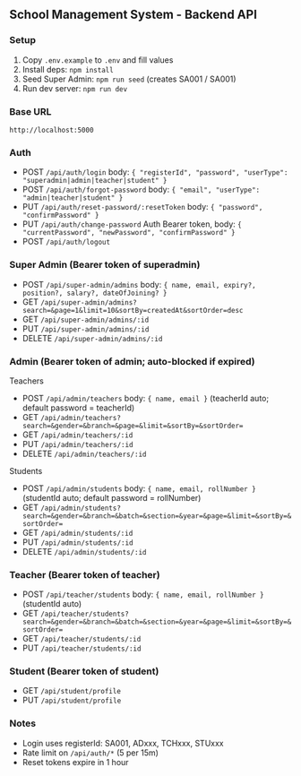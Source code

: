 ## School Management System - Backend API

### Setup
1. Copy `.env.example` to `.env` and fill values
2. Install deps: `npm install`
3. Seed Super Admin: `npm run seed` (creates SA001 / SA001)
4. Run dev server: `npm run dev`

### Base URL
`http://localhost:5000`

### Auth
- POST `/api/auth/login` body: `{ "registerId", "password", "userType": "superadmin|admin|teacher|student" }`
- POST `/api/auth/forgot-password` body: `{ "email", "userType": "admin|teacher|student" }`
- PUT `/api/auth/reset-password/:resetToken` body: `{ "password", "confirmPassword" }`
- PUT `/api/auth/change-password` Auth Bearer token, body: `{ "currentPassword", "newPassword", "confirmPassword" }`
- POST `/api/auth/logout`

### Super Admin (Bearer token of superadmin)
- POST `/api/super-admin/admins` body: `{ name, email, expiry?, position?, salary?, dateOfJoining? }`
- GET `/api/super-admin/admins?search=&page=1&limit=10&sortBy=createdAt&sortOrder=desc`
- GET `/api/super-admin/admins/:id`
- PUT `/api/super-admin/admins/:id`
- DELETE `/api/super-admin/admins/:id`

### Admin (Bearer token of admin; auto-blocked if expired)
Teachers
- POST `/api/admin/teachers` body: `{ name, email }` (teacherId auto; default password = teacherId)
- GET `/api/admin/teachers?search=&gender=&branch=&page=&limit=&sortBy=&sortOrder=`
- GET `/api/admin/teachers/:id`
- PUT `/api/admin/teachers/:id`
- DELETE `/api/admin/teachers/:id`

Students
- POST `/api/admin/students` body: `{ name, email, rollNumber }` (studentId auto; default password = rollNumber)
- GET `/api/admin/students?search=&gender=&branch=&batch=&section=&year=&page=&limit=&sortBy=&sortOrder=`
- GET `/api/admin/students/:id`
- PUT `/api/admin/students/:id`
- DELETE `/api/admin/students/:id`

### Teacher (Bearer token of teacher)
- POST `/api/teacher/students` body: `{ name, email, rollNumber }` (studentId auto)
- GET `/api/teacher/students?search=&gender=&branch=&batch=&section=&year=&page=&limit=&sortBy=&sortOrder=`
- GET `/api/teacher/students/:id`
- PUT `/api/teacher/students/:id`

### Student (Bearer token of student)
- GET `/api/student/profile`
- PUT `/api/student/profile`

### Notes
- Login uses registerId: SA001, ADxxx, TCHxxx, STUxxx
- Rate limit on `/api/auth/*` (5 per 15m)
- Reset tokens expire in 1 hour


